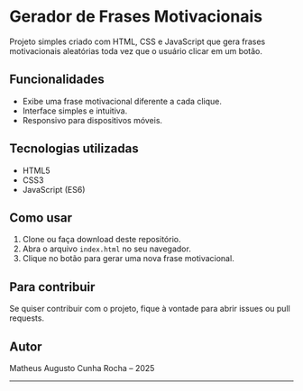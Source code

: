 # Gerador de Frases Motivacionais

Projeto simples criado com HTML, CSS e JavaScript que gera frases motivacionais aleatórias toda vez que o usuário clicar em um botão.

## Funcionalidades

- Exibe uma frase motivacional diferente a cada clique.
- Interface simples e intuitiva.
- Responsivo para dispositivos móveis.

## Tecnologias utilizadas

- HTML5
- CSS3
- JavaScript (ES6)

## Como usar

1. Clone ou faça download deste repositório.
2. Abra o arquivo `index.html` no seu navegador.
3. Clique no botão para gerar uma nova frase motivacional.

## Para contribuir

Se quiser contribuir com o projeto, fique à vontade para abrir issues ou pull requests.

## Autor

Matheus Augusto Cunha Rocha – 2025

---

